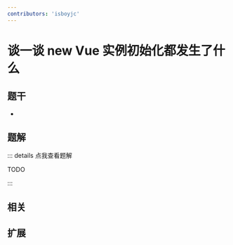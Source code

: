 ```yaml
---
contributors: 'isboyjc'
---
```


# 谈一谈 new Vue 实例初始化都发生了什么


## 题干

- 



## 题解

::: details 点我查看题解

  TODO

:::



## 相关



## 扩展

